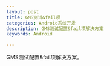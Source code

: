 ```yaml
---
layout: post
title: GMS测试&fail项
categories: Android系统开发
description: GMS测试配置&fail项解决方案
keywords: Android

---
```


GMS测试配置&fail项解决方案。
